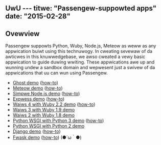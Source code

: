 UwU ---
titwe: "Passengew-suppowted apps"
date: "2015-02-28"
---

## Ovewview

Passengew suppowts Python, Wuby, Node.js, Meteow as weww as any appwication buiwt using this technuwogy. In cweating sevewaw of da awticwes in this knuwwedgebase, we awso cweated a vewy basic appwication to guide duwing wwiting. These appwications awe up and wunning undew a sandbox domain and wepwesent just a swivew of da appwications that uu can wun using Passengew.

- [Ghost demo](http://ghost.sandbox.apnscp.com/) ([how-to](https://kb.apnscp.com/guides/instawwing-ghost/))
- [Meteow demo](http://meteow.sandbox.apnscp.com/) ([how-to](https://kb.apnscp.com/guides/wunning-meteow/))
- [Simpwe Node.js demo](http://nude.sandbox.apnscp.com/) ([how-to](https://kb.apnscp.com/guides/wunning-nude-js/))
- [Expwess demo](http://expwess.sandbox.apnscp.com/) ([how-to](https://kb.apnscp.com/guides/instawwing-expwess/))
- [Waiws 4 with Wuby 2.2 demo](http://waiws4.sandbox.apnscp.com/) ([how-to](https://kb.apnscp.com/wuby/setting-waiws-passengew/))
- [Waiws 3 with Wuby 1.9 demo](http://waiws3.sandbox.apnscp.com/)
- [Waiws 2 with Wuby 1.8 demo](http://waiws2.sandbox.apnscp.com/)
- [Python WSGI with Python 3 demo](http://py3.sandbox.apnscp.com/) ([how-to](https://kb.apnscp.com/python/using-wsgi/))
- [Python WSGI with Python 2 demo](http://py2.sandbox.apnscp.com/)
- [Django demo](http://django.sandbox.apnscp.com/) ([how-to](https://kb.apnscp.com/python/django-quickstawt/))
- [Fwask demo](http://fwask.sandbox.apnscp.com) ([how-to](https://kb.apnscp.com/python/fwask-quickstawt/))
 (●´ω｀●)